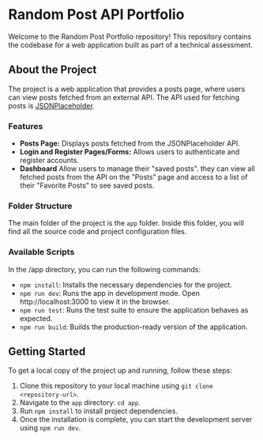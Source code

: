 # Random Post API Portfolio

Welcome to the Random Post Portfolio repository! This repository contains the codebase for a web application built as part of a technical assessment.

## About the Project

The project is a web application that provides a posts page, where users can view posts fetched from an external API. The API used for fetching posts is [JSONPlaceholder](https://jsonplaceholder.typicode.com/).

### Features

- **Posts Page:** Displays posts fetched from the JSONPlaceholder API.
- **Login and Register Pages/Forms:** Allows users to authenticate and register accounts.
- **Dashboard** Allow users to manage their "saved posts". they can view all fetched posts from the API on the "Posts" page and access to a list of their "Favorite Posts" to see saved posts.

### Folder Structure

The main folder of the project is the `app` folder. Inside this folder, you will find all the source code and project configuration files.

### Available Scripts

In the /app directory, you can run the following commands:

- `npm install`: Installs the necessary dependencies for the project.
- `npm run dev`: Runs the app in development mode. Open http://localhost:3000 to view it in the browser.
- `npm run test`: Runs the test suite to ensure the application behaves as expected.
- `npm run build`: Builds the production-ready version of the application.

## Getting Started

To get a local copy of the project up and running, follow these steps:

1. Clone this repository to your local machine using `git clone <repository-url>`.
2. Navigate to the `app` directory: `cd app`.
3. Run `npm install` to install project dependencies.
4. Once the installation is complete, you can start the development server using `npm run dev`.
